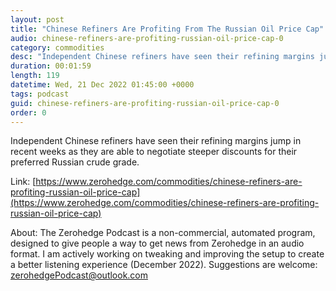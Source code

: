 ```yaml
---
layout: post
title: "Chinese Refiners Are Profiting From The Russian Oil Price Cap"
audio: chinese-refiners-are-profiting-russian-oil-price-cap-0
category: commodities
desc: "Independent Chinese refiners have seen their refining margins jump in recent weeks as they are able to negotiate steeper discounts for their preferred Russian crude grade."
duration: 00:01:59
length: 119
datetime: Wed, 21 Dec 2022 01:45:00 +0000
tags: podcast
guid: chinese-refiners-are-profiting-russian-oil-price-cap-0
order: 0
---
```

Independent Chinese refiners have seen their refining margins jump in recent weeks as they are able to negotiate steeper discounts for their preferred Russian crude grade.

Link: [https://www.zerohedge.com/commodities/chinese-refiners-are-profiting-russian-oil-price-cap](https://www.zerohedge.com/commodities/chinese-refiners-are-profiting-russian-oil-price-cap)

About: The Zerohedge Podcast is a non-commercial, automated program, designed to give people a way to get news from Zerohedge in an audio format.  I am actively working on tweaking and improving the setup to create a better listening experience (December 2022).  Suggestions are welcome: [zerohedgePodcast@outlook.com](mailto:zerohedgePodcast@outlook.com)